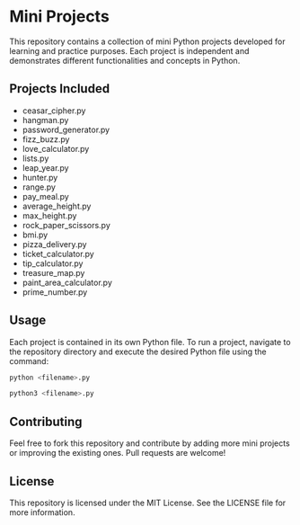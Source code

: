 
# Mini Projects

This repository contains a collection of mini Python projects developed for learning and practice purposes. Each project is independent and demonstrates different functionalities and concepts in Python.

## Projects Included

- ceasar_cipher.py
- hangman.py
- password_generator.py
- fizz_buzz.py
- love_calculator.py
- lists.py
- leap_year.py
- hunter.py
- range.py
- pay_meal.py
- average_height.py
- max_height.py
- rock_paper_scissors.py
- bmi.py
- pizza_delivery.py
- ticket_calculator.py
- tip_calculator.py
- treasure_map.py
- paint_area_calculator.py
- prime_number.py

## Usage
Each project is contained in its own Python file. To run a project, navigate to the repository directory and execute the desired Python file using the command:

```bash
python <filename>.py
```
```bash
python3 <filename>.py
```

## Contributing
Feel free to fork this repository and contribute by adding more mini projects or improving the existing ones. Pull requests are welcome!

## License
This repository is licensed under the MIT License. See the LICENSE file for more information.
